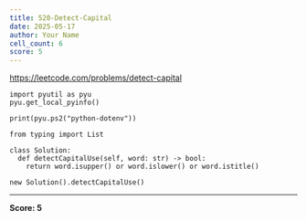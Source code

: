 ```yaml
---
title: 520-Detect-Capital
date: 2025-05-17
author: Your Name
cell_count: 6
score: 5
---
```


https://leetcode.com/problems/detect-capital


```
import pyutil as pyu
pyu.get_local_pyinfo()
```


```
print(pyu.ps2("python-dotenv"))
```


```
from typing import List
```


```
class Solution:
  def detectCapitalUse(self, word: str) -> bool:
    return word.isupper() or word.islower() or word.istitle()
```


```
new Solution().detectCapitalUse()
```


---
**Score: 5**